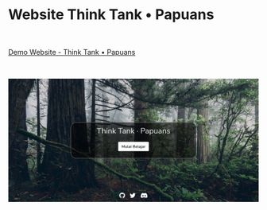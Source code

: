 # Website Think Tank &#8226; Papuans
<br>

[Demo Website - Think Tank &#8226; Papuans](https://papuans-think.github.io)

<br>


![Display Website](./img/demo.png)